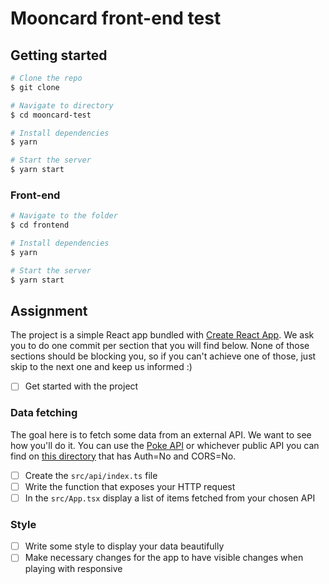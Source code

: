 # Mooncard front-end test

## Getting started

```sh
# Clone the repo
$ git clone

# Navigate to directory
$ cd mooncard-test

# Install dependencies
$ yarn

# Start the server
$ yarn start
```

### Front-end

```sh
# Navigate to the folder
$ cd frontend

# Install dependencies
$ yarn

# Start the server
$ yarn start
```

## Assignment

The project is a simple React app bundled with [Create React App](https://create-react-app.dev/).
We ask you to do one commit per section that you will find below.
None of those sections should be blocking you, so if you can't achieve one of those, just skip to the next one and keep us informed :)

- [ ] Get started with the project

### Data fetching

The goal here is to fetch some data from an external API. We want to see how you'll do it.
You can use the [Poke API](https://pokeapi.co/) or whichever public API you can find on [this directory](https://github.com/public-apis/public-apis) that has Auth=No and CORS=No.

- [ ] Create the `src/api/index.ts` file
- [ ] Write the function that exposes your HTTP request
- [ ] In the `src/App.tsx` display a list of items fetched from your chosen API

### Style

- [ ] Write some style to display your data beautifully
- [ ] Make necessary changes for the app to have visible changes when playing with responsive
